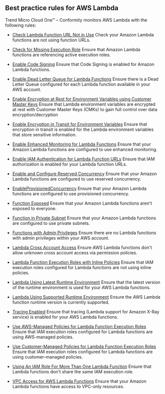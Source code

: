 ## Best practice rules for AWS Lambda

Trend Micro Cloud One™ – Conformity monitors AWS Lambda with the following rules:

* [Check Lambda Function URL Not in Use](/cloudoneconformity-staging/knowledge-base/aws/Lambda/lambda-function-url.html)
  Check your Amazon Lambda functions are not using function URLs.

* [Check for Missing Execution Role](/cloudoneconformity-staging/knowledge-base/aws/Lambda/referencing-missing-execution-role.html)
  Ensure that Amazon Lambda functions are referencing active execution roles.

* [Enable Code Signing](/cloudoneconformity-staging/knowledge-base/aws/Lambda/enable-code-signing.html)
  Ensure that Code Signing is enabled for Amazon Lambda functions.

* [Enable Dead Letter Queue for Lambda Functions](/cloudoneconformity-staging/knowledge-base/aws/Lambda/enable-dead-letter-queue.html)
  Ensure there is a Dead Letter Queue configured for each Lambda function available in your AWS account.

* [Enable Encryption at Rest for Environment Variables using Customer Master Keys](/cloudoneconformity-staging/knowledge-base/aws/Lambda/lambda-encrypted-with-cmk.html)
  Ensure that Lambda environment variables are encrypted at rest with Customer Master Keys (CMKs) to gain full control over data encryption/decryption

* [Enable Encryption in Transit for Environment Variables](/cloudoneconformity-staging/knowledge-base/aws/Lambda/encryption-environment-variables.html)
  Ensure that encryption in transit is enabled for the Lambda environment variables that store sensitive information.

* [Enable Enhanced Monitoring for Lambda Functions](/cloudoneconformity-staging/knowledge-base/aws/Lambda/enable-enhanced-monitoring.html)
  Ensure that your Amazon Lambda functions are configured to use enhanced monitoring.

* [Enable IAM Authentication for Lambda Function URLs](/cloudoneconformity-staging/knowledge-base/aws/Lambda/iam-auth-function-url.html)
  Ensure that IAM authorization is enabled for your Lambda function URLs.

* [Enable and Configure Reserved Concurrency](/cloudoneconformity-staging/knowledge-base/aws/Lambda/lambda-function-reserved-concurrency.html)
  Ensure that your Amazon Lambda functions are configured to use reserved concurrency.

* [EnableProvisionedConcurrency](/cloudoneconformity-staging/knowledge-base/aws/Lambda/enable-provisioned-concurrency.html)
  Ensure that your Amazon Lambda functions are configured to use provisioned concurrency.

* [Function Exposed](/cloudoneconformity-staging/knowledge-base/aws/Lambda/function-exposed.html)
  Ensure that your Amazon Lambda functions aren't exposed to everyone.

* [Function in Private Subnet](/cloudoneconformity-staging/knowledge-base/aws/Lambda/function-private-subnet.html)
  Ensure that your Amazon Lambda functions are configured to use private subnets.

* [Functions with Admin Privileges](/cloudoneconformity-staging/knowledge-base/aws/Lambda/function-with-admin-privileges.html)
  Ensure there are no Lambda functions with admin privileges within your AWS account.

* [Lambda Cross Account Access](/cloudoneconformity-staging/knowledge-base/aws/Lambda/lambda-cross-account-access.html)
  Ensure AWS Lambda functions don't allow unknown cross account access via permission policies.

* [Lambda Function Execution Roles with Inline Policies](/cloudoneconformity-staging/knowledge-base/aws/Lambda/lambda-funcion-iam-role-inline-policy.html)
  Ensure that IAM execution roles configured for Lambda functions are not using inline policies.

* [Lambda Using Latest Runtime Environment](/cloudoneconformity-staging/knowledge-base/aws/Lambda/runtime-environment.html)
  Ensure that the latest version of the runtime environment is used for your AWS Lambda functions.

* [Lambda Using Supported Runtime Environment](/cloudoneconformity-staging/knowledge-base/aws/Lambda/supported-runtime-environment.html)
  Ensure the AWS Lambda function runtime version is currently supported.

* [Tracing Enabled](/cloudoneconformity-staging/knowledge-base/aws/Lambda/tracing.html)
  Ensure that tracing (Lambda support for Amazon X-Ray service) is enabled for your AWS Lambda functions.

* [Use AWS-Managed Policies for Lambda Function Execution Roles](/cloudoneconformity-staging/knowledge-base/aws/Lambda/lambda-aws-managed-role.html)
  Ensure that IAM execution roles configured for Lambda functions are using AWS-managed policies.

* [Use Customer-Managed Policies for Lambda Function Execution Roles](/cloudoneconformity-staging/knowledge-base/aws/Lambda/lambda-iam-role-user-managed.html)
  Ensure that IAM execution roles configured for Lambda functions are using customer-managed policies.

* [Using An IAM Role For More Than One Lambda Function](/cloudoneconformity-staging/knowledge-base/aws/Lambda/sharing-an-iam-role-within-more-than-one-lambda-function.html)
  Ensure that Lambda functions don't share the same IAM execution role.

* [VPC Access for AWS Lambda Functions](/cloudoneconformity-staging/knowledge-base/aws/Lambda/function-in-vpc.html)
  Ensure that your Amazon Lambda functions have access to VPC-only resources.
